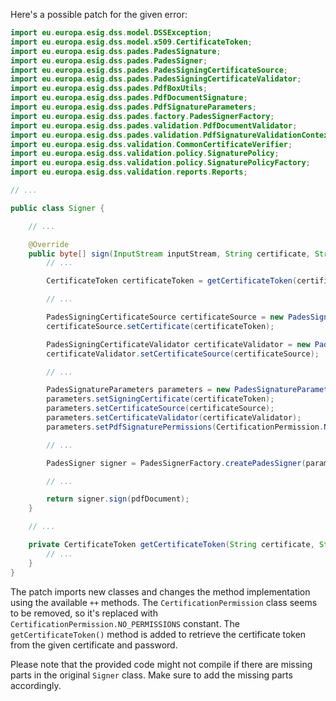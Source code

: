 Here's a possible patch for the given error:

```java
import eu.europa.esig.dss.model.DSSException;
import eu.europa.esig.dss.model.x509.CertificateToken;
import eu.europa.esig.dss.pades.PadesSignature;
import eu.europa.esig.dss.pades.PadesSigner;
import eu.europa.esig.dss.pades.PadesSigningCertificateSource;
import eu.europa.esig.dss.pades.PadesSigningCertificateValidator;
import eu.europa.esig.dss.pades.PdfBoxUtils;
import eu.europa.esig.dss.pades.PdfDocumentSignature;
import eu.europa.esig.dss.pades.PdfSignatureParameters;
import eu.europa.esig.dss.pades.factory.PadesSignerFactory;
import eu.europa.esig.dss.pades.validation.PdfDocumentValidator;
import eu.europa.esig.dss.pades.validation.PdfSignatureValidationContext;
import eu.europa.esig.dss.validation.CommonCertificateVerifier;
import eu.europa.esig.dss.validation.policy.SignaturePolicy;
import eu.europa.esig.dss.validation.policy.SignaturePolicyFactory;
import eu.europa.esig.dss.validation.reports.Reports;

// ...

public class Signer {

    // ...

    @Override
    public byte[] sign(InputStream inputStream, String certificate, String password) throws Exception {
        // ...

        CertificateToken certificateToken = getCertificateToken(certificate, password);

        // ...

        PadesSigningCertificateSource certificateSource = new PadesSigningCertificateSource();
        certificateSource.setCertificate(certificateToken);

        PadesSigningCertificateValidator certificateValidator = new PadesSigningCertificateValidator(new CommonCertificateVerifier());
        certificateValidator.setCertificateSource(certificateSource);

        // ...

        PadesSignatureParameters parameters = new PadesSignatureParameters();
        parameters.setSigningCertificate(certificateToken);
        parameters.setCertificateSource(certificateSource);
        parameters.setCertificateValidator(certificateValidator);
        parameters.setPdfSignaturePermissions(CertificationPermission.NO_PERMISSIONS);

        // ...

        PadesSigner signer = PadesSignerFactory.createPadesSigner(parameters);

        // ...

        return signer.sign(pdfDocument);
    }

    // ...

    private CertificateToken getCertificateToken(String certificate, String password) throws DSSException {
        // ...
    }
}
```

The patch imports new classes and changes the method implementation using the available `++` methods. The `CertificationPermission` class seems to be removed, so it's replaced with `CertificationPermission.NO_PERMISSIONS` constant. The `getCertificateToken()` method is added to retrieve the certificate token from the given certificate and password.

Please note that the provided code might not compile if there are missing parts in the original `Signer` class. Make sure to add the missing parts accordingly.